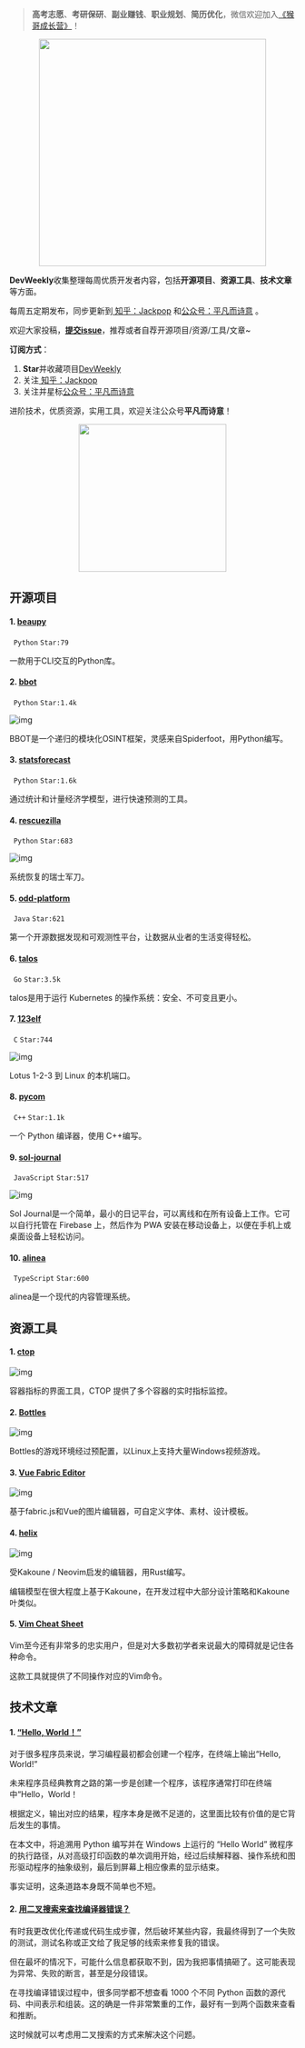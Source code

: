 > **高考志愿**、**考研保研**、**副业赚钱**、**职业规划**、**简历优化**，微信欢迎加入[《猴哥成长营》](https://www.yuque.com/jackpop/ulig5a/srnochggbsa2eltw?singleDoc#)！

<p align="center">
    <img src="https://s11.ax1x.com/2023/12/23/pi7qxU0.md.jpg" height="400"></img>
</p>

**DevWeekly**收集整理每周优质开发者内容，包括**开源项目**、**资源工具**、**技术文章**等方面。

每周五定期发布，同步更新到<a href="https://www.zhihu.com/people/sharetechlee/activities">
知乎：Jackpop</a> 和<a href="https://mp.weixin.qq.com/s/hTZAGgkiMS0XPZ9OHQxFJg" rel="nofollow">公众号：平凡而诗意</a> 。

欢迎大家投稿，**[提交issue](https://github.com/Jackpopc/DevWeekly/issues)**，推荐或者自荐开源项目/资源/工具/文章~

**订阅方式**：

1. **Star**并收藏项目[DevWeekly](https://github.com/Jackpopc/DevWeekly)
2. 关注<a href="https://www.zhihu.com/people/sharetechlee/activities">
   知乎：Jackpop</a>
3. 关注并星标<a href="https://mp.weixin.qq.com/s/hTZAGgkiMS0XPZ9OHQxFJg" rel="nofollow">公众号：平凡而诗意</a>  

进阶技术，优质资源，实用工具，欢迎关注公众号**平凡而诗意**！

<p align="center">
    <img src="https://s1.ax1x.com/2022/07/10/jsCAdH.jpg" width="260" height="260"></img>
</p>

## 开源项目

#### 1. [beaupy](https://github.com/petereon/beaupy)

` Python` `Star:79`

一款用于CLI交互的Python库。

#### 2. [bbot](https://github.com/blacklanternsecurity/bbot)

` Python` `Star:1.4k`

![img](https://picx.zhimg.com/80/v2-33eec7c0c049c9df6de3ee47a669e3d6_720w.png?source=d16d100b)

BBOT是一个递归的模块化OSINT框架，灵感来自Spiderfoot，用Python编写。

#### 3. [statsforecast](https://github.com/Nixtla/statsforecast)

` Python` `Star:1.6k`

通过统计和计量经济学模型，进行快速预测的工具。

#### 4. [rescuezilla](https://github.com/rescuezilla/rescuezilla)

` Python` `Star:683`

![img](https://picx.zhimg.com/80/v2-5d309d5e9991e82724a5337121148a43_720w.png?source=d16d100b)

系统恢复的瑞士军刀。

#### 5. [odd-platform](https://github.com/opendatadiscovery/odd-platform)

` Java` `Star:621`

第一个开源数据发现和可观测性平台，让数据从业者的生活变得轻松。

#### 6. [talos](https://github.com/siderolabs/talos)

` Go` `Star:3.5k`

talos是用于运行 Kubernetes 的操作系统：安全、不可变且更小。

#### 7. [123elf](https://github.com/taviso/123elf)

` C` `Star:744`

![img](https://pic1.zhimg.com/80/v2-9841866621ebc1897c08350ba6683aca_720w.png?source=d16d100b)

Lotus 1-2-3 到 Linux 的本机端口。

#### 8. [pycom](https://github.com/Omyyyy/pycom)

` C++` `Star:1.1k`

一个 Python 编译器，使用 C++编写。

#### 9. [sol-journal](https://github.com/gillkyle/sol-journal)

` JavaScript` `Star:517`

![img](https://picx.zhimg.com/80/v2-d475507c50a520209312b6267571a73f_720w.png?source=d16d100b)

Sol Journal是一个简单，最小的日记平台，可以离线和在所有设备上工作。它可以自行托管在 Firebase 上，然后作为 PWA 安装在移动设备上，以便在手机上或桌面设备上轻松访问。

#### 10. [alinea](https://github.com/alineacms/alinea)

` TypeScript` `Star:600`

alinea是一个现代的内容管理系统。

## 资源工具

#### 1. [ctop](https://github.com/bcicen/ctop)

![img](https://picx.zhimg.com/80/v2-6c95f85ae148ee08c06a934560426eb0_720w.gif?source=d16d100b)

容器指标的界面工具，CTOP 提供了多个容器的实时指标监控。

#### 2. [Bottles](https://usebottles.com/)

![img](https://picx.zhimg.com/80/v2-77b7c137d3eeaff6ccdb1edaa30df141_720w.png?source=d16d100b)

Bottles的游戏环境经过预配置，以Linux上支持大量Windows视频游戏。

#### 3. [Vue Fabric Editor](https://github.com/nihaojob/vue-fabric-editor)

![img](https://picx.zhimg.com/80/v2-ae0ab22970bc89bbb3d46edaa0c1430b_720w.png?source=d16d100b)

基于fabric.js和Vue的图片编辑器，可自定义字体、素材、设计模板。

#### 4. [helix](https://github.com/helix-editor/helix)

![img](https://pica.zhimg.com/80/v2-02b5f7115f1fba3f085bd160938301d5_720w.png?source=d16d100b)

受Kakoune / Neovim启发的编辑器，用Rust编写。

编辑模型在很大程度上基于Kakoune，在开发过程中大部分设计策略和Kakoune叶类似。

#### 5. [Vim Cheat Sheet](https://vim.rtorr.com/lang/zh_cn)

Vim至今还有非常多的忠实用户，但是对大多数初学者来说最大的障碍就是记住各种命令。

这款工具就提供了不同操作对应的Vim命令。

## 技术文章

#### 1. [“Hello, World！”](https://gynvael.coldwind.pl/?lang=en&id=754)

对于很多程序员来说，学习编程最初都会创建一个程序，在终端上输出“Hello, World!”

未来程序员经典教育之路的第一步是创建一个程序，该程序通常打印在终端中“Hello，World！

根据定义，输出对应的结果，程序本身是微不足道的，这里面比较有价值的是它背后发生的事情。

在本文中，将追溯用 Python 编写并在 Windows 上运行的 “Hello World” 微程序的执行路径，从对高级打印函数的单次调用开始，经过后续解释器、操作系统和图形驱动程序的抽象级别，最后到屏幕上相应像素的显示结束。

事实证明，这条道路本身既不简单也不短。

#### 2. [用二叉搜索来查找编译器错误？](https://bernsteinbear.com/blog/cinder-jit-bisect/)

有时我更改优化传递或代码生成步骤，然后破坏某些内容，我最终得到了一个失败的测试，测试名称或正文给了我足够的线索来修复我的错误。

但在最坏的情况下，可能什么信息都获取不到，因为我把事情搞砸了。这可能表现为异常、失败的断言，甚至是分段错误。

在寻找编译错误过程中，很多同学都不想查看 1000 个不同 Python 函数的源代码、中间表示和组装。这的确是一件非常繁重的工作，最好有一到两个函数来查看和推断。

这时候就可以考虑用二叉搜索的方式来解决这个问题。

 

